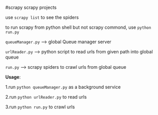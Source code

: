 #scrapy
scrapy projects

use `scrapy list` to see the spiders

to run scrapy from python shell but not scrapy commond, use `python run.py`

`queueManager.py` --> global Queue manager server

`urlReader.py` --> python script to read urls from given path into global queue

`run.py` --> scrapy spiders to crawl urls from global queue


**Usage**:

1.run `python queueManager.py` as a background service

2.run `python urlReader.py` to read urls

3.run `python run.py` to crawl urls

